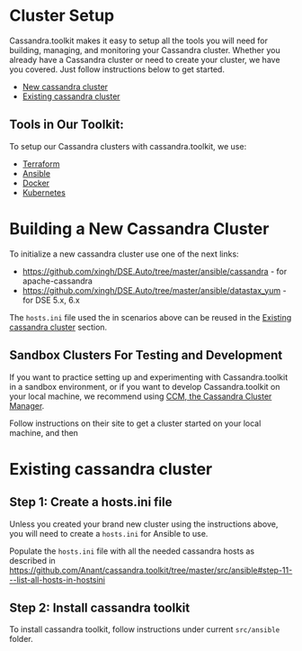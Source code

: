 # Cluster Setup
Cassandra.toolkit makes it easy to setup all the tools you will need for building, managing, and monitoring your Cassandra cluster. Whether you already have a Cassandra cluster or need to create your cluster, we have you covered. Just follow instructions below to get started.

- [New cassandra cluster](#building-a-new-cassandra-cluster)
- [Existing cassandra cluster](#existing-cassandra-cluster)

## Tools in Our Toolkit:
To setup our Cassandra clusters with cassandra.toolkit, we use:

- [Terraform](https://www.terraform.io/)
- [Ansible](https://github.com/ansible/ansible)
- [Docker](https://www.docker.com/)
- [Kubernetes](https://kubernetes.io/)

# Building a New Cassandra Cluster
To initialize a new cassandra cluster use one of the next links:
- https://github.com/xingh/DSE.Auto/tree/master/ansible/cassandra - for apache-cassandra
- https://github.com/xingh/DSE.Auto/tree/master/ansible/datastax_yum - for DSE 5.x, 6.x

The `hosts.ini` file used the in scenarios above can be reused in the [Existing cassandra cluster](#existing-cassandra-cluster) section.

## Sandbox Clusters For Testing and Development
If you want to practice setting up and experimenting with Cassandra.toolkit in a sandbox environment, or if you want to develop Cassandra.toolkit on your local machine, we recommend using [CCM, the Cassandra Cluster Manager](https://github.com/riptano/ccm). 

Follow instructions on their site to get a cluster started on your local machine, and then 

# Existing cassandra cluster
## Step 1: Create a hosts.ini file
Unless you created your brand new cluster using the instructions above, you will need to create a `hosts.ini` for Ansible to use.

Populate the `hosts.ini` file with all the needed cassandra hosts as described in https://github.com/Anant/cassandra.toolkit/tree/master/src/ansible#step-11---list-all-hosts-in-hostsini 

## Step 2: Install cassandra toolkit
To install cassandra toolkit, follow instructions under current `src/ansible` folder. 